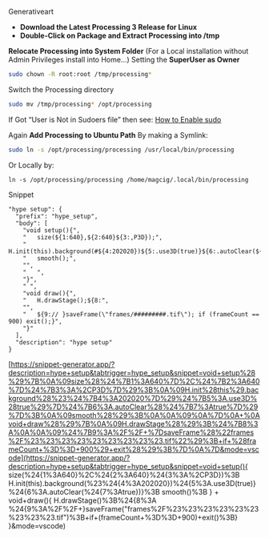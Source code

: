 Generativeart

* **Download the Latest Processing 3 Release for Linux**
* **Double-Click on Package and Extract Processing into /tmp**

**Relocate Processing into System Folder**
(For a Local installation without Admin Privileges install into Home…)
Setting the **SuperUser as Owner**



```bash
sudo chown -R root:root /tmp/processing*
```

Switch the Processing directory



```bash
sudo mv /tmp/processing* /opt/processing
```

If Got “User is Not in Sudoers file” then see: [How to Enable sudo](https://tutorialforlinux.com/2012/03/05/linuxsudoerrorisnotinthesudoersfile/)

Again **Add Processing to Ubuntu Path**
By making a Symlink:



```bash
sudo ln -s /opt/processing/processing /usr/local/bin/processing
```

Or Locally by:

```
ln -s /opt/processing/processing /home/magcig/.local/bin/processing
```

Snippet

```
"hype setup": {
  "prefix": "hype_setup",
  "body": [
    "void setup(){",
    "	size(${1:640},${2:640}${3:,P3D});",
    "	H.init(this).background(#${4:202020})${5:.use3D(true)}${6:.autoClear(${7:true})};",
    "	smooth();",
    "",
    "	",
    "}",
    " ",
    "void draw(){",
    "	H.drawStage();${8:",
    "",
    "	${9:// }saveFrame(\"frames/#########.tif\"); if (frameCount == 900) exit();}",
    "}"
  ],
  "description": "hype setup"
}
```

[https://snippet-generator.app/?description=hype+setup&tabtrigger=hype_setup&snippet=void+setup%28%29%7B%0A%09size%28%24%7B1%3A640%7D%2C%24%7B2%3A640%7D%24%7B3%3A%2CP3D%7D%29%3B%0A%09H.init%28this%29.background%28%23%24%7B4%3A202020%7D%29%24%7B5%3A.use3D%28true%29%7D%24%7B6%3A.autoClear%28%24%7B7%3Atrue%7D%29%7D%3B%0A%09smooth%28%29%3B%0A%0A%09%0A%7D%0A+%0Avoid+draw%28%29%7B%0A%09H.drawStage%28%29%3B%24%7B8%3A%0A%0A%09%24%7B9%3A%2F%2F+%7DsaveFrame%28%22frames%2F%23%23%23%23%23%23%23%23%23.tif%22%29%3B+if+%28frameCount+%3D%3D+900%29+exit%28%29%3B%7D%0A%7D&mode=vscode](https://snippet-generator.app/?description=hype+setup&tabtrigger=hype_setup&snippet=void+setup(){ size(%24{1%3A640}%2C%24{2%3A640}%24{3%3A%2CP3D})%3B H.init(this).background(%23%24{4%3A202020})%24{5%3A.use3D(true)}%24{6%3A.autoClear(%24{7%3Atrue})}%3B smooth()%3B 	 } + void+draw(){ H.drawStage()%3B%24{8%3A 	%24{9%3A%2F%2F+}saveFrame("frames%2F%23%23%23%23%23%23%23%23%23.tif")%3B+if+(frameCount+%3D%3D+900)+exit()%3B} }&mode=vscode)